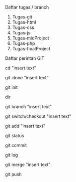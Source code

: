 Daftar tugas / branch
  1. Tugas-git
  2. Tugas-html
  3. Tugas-css
  4. Tugas-js
  5. Tugas-midProject
  6. Tugas-php
  7. Tugas-finalProject

Daftar perintah GiT

cd "insert text"

git clone "insert text"

git init

dir

git branch "insert text"

git switch/checkout "insert text"

git add "insert text"

git status

git commit

git log

git merge "insert text"

git push